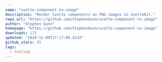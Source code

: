 ```yaml
---
name: "svelte-component-to-image"
description: "Render Svelte components as PNG images in SvelteKit."
repo_url: "https://github.com/StephenGunn/svelte-component-to-image"
author: "Stephen Gunn"
homepage: "https://github.com/StephenGunn/svelte-component-to-image"
downloads: 172
updated: "2024-11-09T17:17:00.413Z"
github_stars: 45
tags: 
  - tooling
---
```

